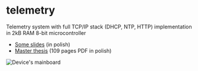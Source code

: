 telemetry
=========

Telemetry system with full TCP/IP stack (DHCP, NTP, HTTP) implementation in 2kB RAM 8-bit microcontroller

* [Some slides](http://macbre.s3.amazonaws.com/telemetry/prezentacja_telemetria.pdf) (in polish)
* [Master thesis](http://macbre.s3.amazonaws.com/telemetry/praca_telemetria.pdf) (109 pages PDF in polish)

![Device's mainboard](http://macbre.s3.amazonaws.com/telemetry/IMG_1440.jpg)
